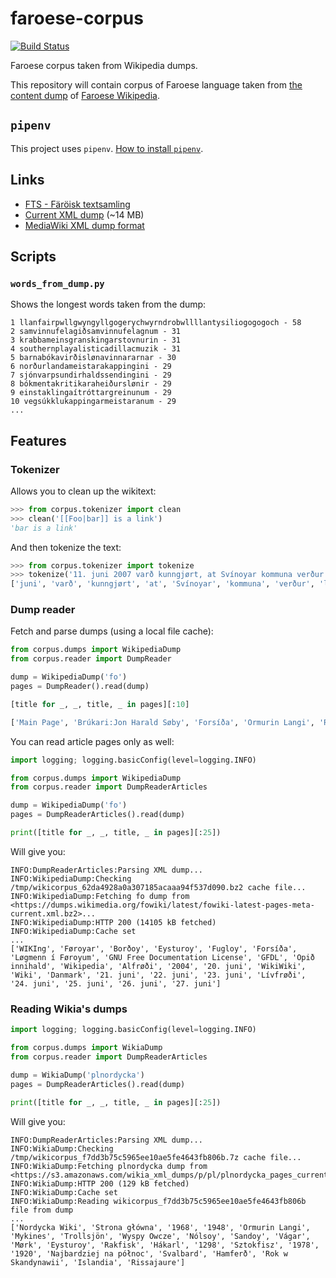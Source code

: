 # faroese-corpus
[![Build Status](https://travis-ci.org/macbre/faroese-corpus.svg?branch=master)](https://travis-ci.org/macbre/faroese-corpus)

Faroese corpus taken from Wikipedia dumps.

This repository will contain corpus of Faroese language taken from [the content dump](https://dumps.wikimedia.org/fowikisource/latest/) of [Faroese Wikipedia](https://fo.wikipedia.org).

## `pipenv`

This project uses `pipenv`. [How to install `pipenv`](https://pipenv.readthedocs.io/en/latest/install/#pragmatic-installation-of-pipenv).

## Links

* [ FTS - Färöisk textsamling](https://spraakbanken.gu.se/korp/?mode=faroe)
* [Current XML dump](https://dumps.wikimedia.org/fowikisource/latest/fowikisource-latest-pages-meta-current.xml.bz2) (~14 MB)
* [MediaWiki XML dump format](https://www.mediawiki.org/wiki/Help:Export#Export_format)


## Scripts

### `words_from_dump.py`

Shows the longest words taken from the dump:

```
1 llanfairpwllgwyngyllgogerychwyrndrobwllllantysiliogogogoch - 58
2 samvinnufelagiðsamvinnufelagnum - 31
3 krabbameinsgranskingarstovnurin - 31
4 southernplayalisticadillacmuzik - 31
5 barnabókavirðislønavinnararnar - 30
6 norðurlandameistarakappingini - 29
7 sjónvarpsundirhaldssendingini - 29
8 bókmentakritikaraheiðurslønir - 29
9 einstaklingaítróttargreinunum - 29
10 vegsúkklukappingarmeistaranum - 29
...
```

## Features

### Tokenizer

Allows you to clean up the wikitext:

```python
>>> from corpus.tokenizer import clean
>>> clean('[[Foo|bar]] is a link')
'bar is a link'
```

And then tokenize the text:

```python
>>> from corpus.tokenizer import tokenize
>>> tokenize('11. juni 2007 varð kunngjørt, at Svínoyar kommuna verður løgd saman við Klaksvíkar kommunu eftir komandi bygdaráðsval.')
['juni', 'varð', 'kunngjørt', 'at', 'Svínoyar', 'kommuna', 'verður', 'løgd', 'saman', 'við', 'Klaksvíkar', 'kommunu', 'eftir', 'komandi', 'bygdaráðsval']
```

### Dump reader

Fetch and parse dumps (using a local file cache):

```python
from corpus.dumps import WikipediaDump
from corpus.reader import DumpReader

dump = WikipediaDump('fo')
pages = DumpReader().read(dump)

[title for _, _, title, _ in pages][:10]

['Main Page', 'Brúkari:Jon Harald Søby', 'Forsíða', 'Ormurin Langi', 'Regin smiður', 'Fyrimynd:InterLingvLigoj', 'Heimsyvirlýsingin um mannarættindi', 'Bólkur:Kvæði', 'Bólkur:Yrking', 'Kjak:Forsíða']
```

You can read article pages only as well:

```python
import logging; logging.basicConfig(level=logging.INFO)

from corpus.dumps import WikipediaDump
from corpus.reader import DumpReaderArticles

dump = WikipediaDump('fo')
pages = DumpReaderArticles().read(dump)

print([title for _, _, title, _ in pages][:25])
```

Will give you:

```
INFO:DumpReaderArticles:Parsing XML dump...
INFO:WikipediaDump:Checking /tmp/wikicorpus_62da4928a0a307185acaaa94f537d090.bz2 cache file...
INFO:WikipediaDump:Fetching fo dump from <https://dumps.wikimedia.org/fowiki/latest/fowiki-latest-pages-meta-current.xml.bz2>...
INFO:WikipediaDump:HTTP 200 (14105 kB fetched)
INFO:WikipediaDump:Cache set
...
['WIKIng', 'Føroyar', 'Borðoy', 'Eysturoy', 'Fugloy', 'Forsíða', 'Løgmenn í Føroyum', 'GNU Free Documentation License', 'GFDL', 'Opið innihald', 'Wikipedia', 'Alfrøði', '2004', '20. juni', 'WikiWiki', 'Wiki', 'Danmark', '21. juni', '22. juni', '23. juni', 'Lívfrøði', '24. juni', '25. juni', '26. juni', '27. juni']
```

### Reading Wikia's dumps

 ```python
import logging; logging.basicConfig(level=logging.INFO)

from corpus.dumps import WikiaDump
from corpus.reader import DumpReaderArticles

dump = WikiaDump('plnordycka')
pages = DumpReaderArticles().read(dump)

print([title for _, _, title, _ in pages][:25])
```

Will give you:

```
INFO:DumpReaderArticles:Parsing XML dump...
INFO:WikiaDump:Checking /tmp/wikicorpus_f7dd3b75c5965ee10ae5fe4643fb806b.7z cache file...
INFO:WikiaDump:Fetching plnordycka dump from <https://s3.amazonaws.com/wikia_xml_dumps/p/pl/plnordycka_pages_current.xml.7z>...
INFO:WikiaDump:HTTP 200 (129 kB fetched)
INFO:WikiaDump:Cache set
INFO:WikiaDump:Reading wikicorpus_f7dd3b75c5965ee10ae5fe4643fb806b file from dump
...
['Nordycka Wiki', 'Strona główna', '1968', '1948', 'Ormurin Langi', 'Mykines', 'Trollsjön', 'Wyspy Owcze', 'Nólsoy', 'Sandoy', 'Vágar', 'Mørk', 'Eysturoy', 'Rakfisk', 'Hákarl', '1298', 'Sztokfisz', '1978', '1920', 'Najbardziej na północ', 'Svalbard', 'Hamferð', 'Rok w Skandynawii', 'Islandia', 'Rissajaure']
```
